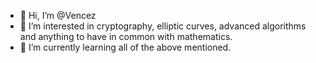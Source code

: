 - 👋 Hi, I’m @Vencez
- 👀 I’m interested in cryptography, elliptic curves, advanced algorithms and anything to have in common with mathematics.
- 🌱 I’m currently learning all of the above mentioned.

<!---
Vencez/Vencez is a ✨ special ✨ repository because its `README.md` (this file) appears on your GitHub profile.
You can click the Preview link to take a look at your changes.
--->
